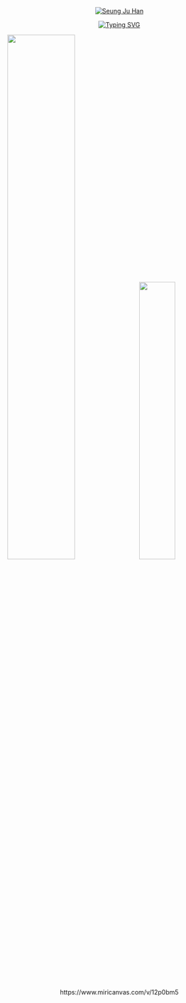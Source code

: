 <!-- ### Hi there 👋 -->


<p align="center">
  <a href="https://github.com/DenverCoder1">
    <img src="https://user-images.githubusercontent.com/71255601/230539376-c3f76fab-1937-4211-a4b5-b38a6c7763a6.gif" alt="Seung Ju Han" /></a>
</p>

<p align="center">
<a href="https://git.io/typing-svg"><img src="https://readme-typing-svg.demolab.com?font=Fira+Code&pause=1000&color=F73DDC&width=435&lines=%E2%98%86+A+Smart+Programmer+and+Cat+Person%E2%99%A1" alt="Typing SVG" /></a>
</p>

<div class='container'>
<img style="height: auto; width: 55%;" class="img" src="https://github-readme-stats.vercel.app/api?username=ComeOnFeelTheNoise-yeah&show_icons=true&theme=buefy" />
&nbsp;
&nbsp;
<img style="height: auto; width: 40%;" class="img" src="https://github-readme-stats.vercel.app/api/top-langs/?username=ComeOnFeelTheNoise-yeah&hide_progress=true&theme=buefy&langs_count=8&layout=compact" /></div>
</div>


<!--
**ComeOnFeelTheNoise-yeah/ComeOnFeelTheNoise-yeah** is a ✨ _special_ ✨ repository because its `README.md` (this file) appears on your GitHub profile.

Here are some ideas to get you started:

- 🔭 I’m currently working on ...
- 🌱 I’m currently learning ...
- 👯 I’m looking to collaborate on ...
- 🤔 I’m looking for help with ...
- 💬 Ask me about ...
- 📫 How to reach me: ...
- 😄 Pronouns: ...
- ⚡ Fun fact: ...
-->


<div align="center">https://www.miricanvas.com/v/12p0bm5</div>
